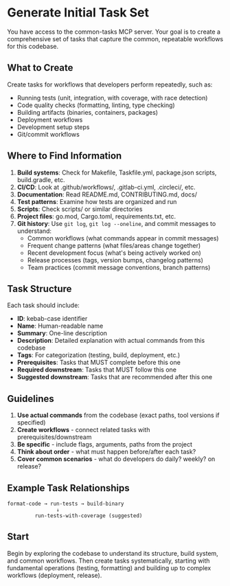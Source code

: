 # Generate Initial Task Set

You have access to the common-tasks MCP server. Your goal is to create a comprehensive set of tasks that capture the common, repeatable workflows for this codebase.

## What to Create

Create tasks for workflows that developers perform repeatedly, such as:
- Running tests (unit, integration, with coverage, with race detection)
- Code quality checks (formatting, linting, type checking)
- Building artifacts (binaries, containers, packages)
- Deployment workflows
- Development setup steps
- Git/commit workflows

## Where to Find Information

1. **Build systems**: Check for Makefile, Taskfile.yml, package.json scripts, build.gradle, etc.
2. **CI/CD**: Look at .github/workflows/, .gitlab-ci.yml, .circleci/, etc.
3. **Documentation**: Read README.md, CONTRIBUTING.md, docs/
4. **Test patterns**: Examine how tests are organized and run
5. **Scripts**: Check scripts/ or similar directories
6. **Project files**: go.mod, Cargo.toml, requirements.txt, etc.
7. **Git history**: Use `git log`, `git log --oneline`, and commit messages to understand:
   - Common workflows (what commands appear in commit messages)
   - Frequent change patterns (what files/areas change together)
   - Recent development focus (what's being actively worked on)
   - Release processes (tags, version bumps, changelog patterns)
   - Team practices (commit message conventions, branch patterns)

## Task Structure

Each task should include:
- **ID**: kebab-case identifier
- **Name**: Human-readable name
- **Summary**: One-line description
- **Description**: Detailed explanation with actual commands from this codebase
- **Tags**: For categorization (testing, build, deployment, etc.)
- **Prerequisites**: Tasks that MUST complete before this one
- **Required downstream**: Tasks that MUST follow this one
- **Suggested downstream**: Tasks that are recommended after this one

## Guidelines

1. **Use actual commands** from the codebase (exact paths, tool versions if specified)
2. **Create workflows** - connect related tasks with prerequisites/downstream
3. **Be specific** - include flags, arguments, paths from the project
4. **Think about order** - what must happen before/after each task?
5. **Cover common scenarios** - what do developers do daily? weekly? on release?

## Example Task Relationships

```
format-code → run-tests → build-binary
                ↓
         run-tests-with-coverage (suggested)
```

## Start

Begin by exploring the codebase to understand its structure, build system, and common workflows. Then create tasks systematically, starting with fundamental operations (testing, formatting) and building up to complex workflows (deployment, release).
